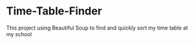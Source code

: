 # Time-Table-Finder
This project using Beautiful Soup to find and quickly sort my time table at my school
